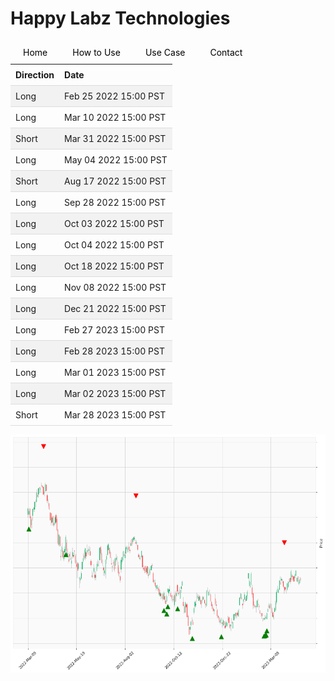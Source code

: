 
<style>
.hits {
            border-collapse: collapse;
            width: 100%;
        }
        .hits th, td {
            padding: 8px;
            text-align: left;
            border-bottom: 1px solid #ddd;
        }
        .hits tr:nth-child(even) {
            background-color: #f2f2f2;
        }
        
        .chartCol {
            width: 50%;
            float: left;
            padding: 20px;
        }  
</style>
    
<style>
nav {
  width: 100%;
  background-color: #dddddd;
  margin: 0;
  padding: 0;
}

nav ul {
  list-style-type: none;
  margin: 0;
  padding: 0;
}

nav li {
  float: left;
  margin: 0 10px !important;
}

nav a {
  display: block;
  padding: 10px;
  text-decoration: none;
  color: #000000;
}

nav a:hover {
  background-color: #ffffff;
  color: #000000;
}
</style>

# Happy Labz Technologies

<div>
<nav class="px-3 markdown-body">
  <ul>
    <li><a href="{% link index.md %}">Home</a></li>
    <li><a href="{% link navPages/how_to_use.md %}">How to Use</a></li>
    <li><a href="{% link usecase/usecase.md %}">Use Case</a></li>
    <li><a href="{% link navPages/contact.md %}">Contact</a></li>
  </ul>
</nav>
</div>

<table class="hits">
    <tr>
        <th>Direction</th>
        <th>Date</th>
      </tr>
    <tr>
        <td>Long</td>
        <td>Feb 25 2022 15:00 PST</td>
    </tr>
    <tr>
        <td>Long</td>
        <td>Mar 10 2022 15:00 PST</td>
    </tr>
    <tr>
        <td>Short</td>
        <td>Mar 31 2022 15:00 PST</td>
    </tr>
    <tr>
        <td>Long</td>
        <td>May 04 2022 15:00 PST</td>
    </tr>
    <tr>
        <td>Short</td>
        <td>Aug 17 2022 15:00 PST</td>
    </tr>
    <tr>
        <td>Long</td>
        <td>Sep 28 2022 15:00 PST</td>
    </tr>
    <tr>
        <td>Long</td>
        <td>Oct 03 2022 15:00 PST</td>
    </tr>
    <tr>
        <td>Long</td>
        <td>Oct 04 2022 15:00 PST</td>
    </tr>
    <tr>
        <td>Long</td>
        <td>Oct 18 2022 15:00 PST</td>
    </tr>
    <tr>
        <td>Long</td>
        <td>Nov 08 2022 15:00 PST</td>
    </tr>
    <tr>
        <td>Long</td>
        <td>Dec 21 2022 15:00 PST</td>
    </tr>
    <tr>
        <td>Long</td>
        <td>Feb 27 2023 15:00 PST</td>
    </tr>
    <tr>
        <td>Long</td>
        <td>Feb 28 2023 15:00 PST</td>
    </tr>
    <tr>
        <td>Long</td>
        <td>Mar 01 2023 15:00 PST</td>
    </tr>
    <tr>
        <td>Long</td>
        <td>Mar 02 2023 15:00 PST</td>
    </tr>
    <tr>
        <td>Short</td>
        <td>Mar 28 2023 15:00 PST</td>
    </tr>
    
</table>

![Plot](charts/GOOGL.png)